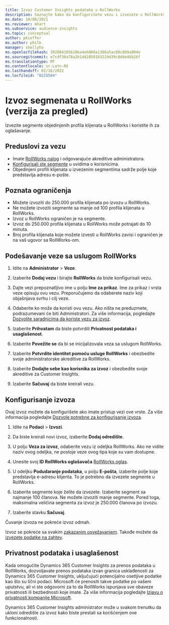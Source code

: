 ```yaml
---
title: Izvoz Customer Insights podataka u RollWorks
description: Saznajte kako da konfigurišete vezu i izvezete u RollWorks.
ms.date: 10/08/2021
ms.reviewer: mhart
ms.subservice: audience-insights
ms.topic: conceptual
author: pkieffer
ms.author: philk
manager: shellyha
ms.openlocfilehash: 392084105628ba4e6008a1386a5ac80c809a004e
ms.sourcegitcommit: e7cdf36a78a2b1dd2850183224d39c8dde46b26f
ms.translationtype: MT
ms.contentlocale: sr-Latn-RS
ms.lasthandoff: 02/16/2022
ms.locfileid: "8225584"
---
```

# <a name="export-segments-to-rollworks-preview"></a>Izvoz segmenata u RollWorks (verzija za pregled)

Izvezite segmente objedinjenih profila klijenata u RollWorks i koristite ih za oglašavanje. 

## <a name="prerequisites-for-a-connection"></a>Preduslovi za vezu

-   Imate [RollWorks nalog](https://www.rollworks.com/) i odgovarajuće akreditive administratora.
-   [Konfigurisali ste segmente](segments.md) u uvidima o korisnicima.
-   Objedinjeni profili klijenata u izvezenim segmentima sadrže polje koje predstavlja adresu e-pošte.

## <a name="known-limitations"></a>Poznata ograničenja

- Možete izvoziti do 250.000 profila klijenata po izvozu u RollWorks.
- Ne možete izvoziti segmente sa manje od 100 profila klijenata u RollWorks. 
- Izvoz u RollWorks ograničen je na segmente.
- Izvoz do 250.000 profila klijenata u RollWorks može potrajati do 10 minuta. 
- Broj profila klijenata koje možete izvesti u RollWorks zavisi i ograničen je na vaš ugovor sa RollWorks-om.

## <a name="set-up-connection-to-rollworks"></a>Podešavanje veze sa uslugom RollWorks

1. Idite na **Administrator** > **Veze**.

1. Izaberite **Dodaj vezu** i birajte **RollWorks** da biste konfigurisali vezu.

1. Dajte vezi prepoznatljivo ime u polju **Ime za prikaz**. Ime za prikaz i vrsta veze opisuju ovu vezu. Preporučujemo da odaberete naziv koji objašnjava svrhu i cilj veze.

1. Odaberite ko može da koristi ovu vezu. Ako ništa ne preduzmete, podrazumevani će biti Administratori. Za više informacija, pogledajte [Dozvolite saradnicima da koriste vezu za izvoz](connections.md#allow-contributors-to-use-a-connection-for-exports).

1. Izaberite **Prihvatam** da biste potvrdili **Privatnost podataka i usaglašenost**.

1. Izaberite **Povežite se** da bi se inicijalizovala veza sa uslugom RollWorks.

1. Izaberite **Potvrdite identitet pomoću usluge RollWorks** i obezbedite svoje administratorske akreditive za RollWorks.

1. Izaberite **Dodajte sebe kao korisnika za izvoz** i obezbedite svoje akreditive za Customer Insights.

1. Izaberite **Sačuvaj** da biste kreirali vezu.

## <a name="configure-an-export"></a>Konfigurisanje izvoza

Ovaj izvoz možete da konfigurišete ako imate pristup vezi ove vrste. Za više informacija pogledajte [Dozvole potrebne za konfigurisanje izvoza](export-destinations.md#set-up-a-new-export).

1. Idite na **Podaci** > **Izvozi**.

1. Da biste kreirali novi izvoz, izaberite **Dodaj odredište**.

1. U polju **Veza za izvoz**, odaberite vezu iz odeljka RollWorks. Ako ne vidite naziv ovog odeljka, ne postoje veze ovog tipa koje su vam dostupne.

1. Unesite svoj **ID RollWorks oglašavača** [RollWorks oglas](https://help.adroll.com/hc/articles/212011838-Advertiser-Profiles).

1. U odeljku **Podudaranje podataka**, u polju **E-pošta**, izaberite polje koje predstavlja e-adresu klijenta. To je potrebno da izvezete segmente u RollWorks.

1. Izaberite segmente koje želite da izvezete. Izaberite segment sa najmanje 100 članova. Ne možete izvoziti manje segmente. Pored toga, maksimalna veličina segmenta za izvoz je 250.000 članova po izvozu. 

1. Izaberite stavku **Sačuvaj**.

Čuvanje izvoza ne pokreće izvoz odmah.

Izvoz se pokreće sa svakim [zakazanim osvežavanjem](system.md#schedule-tab). Takođe možete da [izvezete podatke na zahtev](export-destinations.md#run-exports-on-demand). 


## <a name="data-privacy-and-compliance"></a>Privatnost podataka i usaglašenost

Kada omogućite Dynamics 365 Customer Insights za prenos podataka u RollWorks, dozvoljavate prenos podataka izvan granica usklađenosti za Dynamics 365 Customer Insights, uključujući potencijalno osetljive podatke kao što su lični podaci. Microsoft će prenositi takve podatke po vašem uputstvu, ali vi ste odgovorni za to da RollWorks ispunjava sve obaveze privatnosti ili bezbednosti koje imate. Za više informacija pogledajte [Izjavu o privatnosti kompanije Microsoft](https://go.microsoft.com/fwlink/?linkid=396732).

Dynamics 365 Customer Insights administrator može u svakom trenutku da ukloni odredište za izvoz kako biste prestali sa korišćenjem ove funkcionalnosti.
